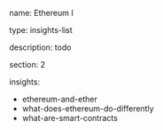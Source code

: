 name: Ethereum I

type: insights-list

description: todo

section: 2

insights:
 - ethereum-and-ether
 - what-does-ethereum-do-differently
 - what-are-smart-contracts

